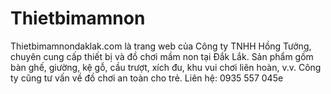 # Thietbimamnon
Thietbimamnondaklak.com là trang web của Công ty TNHH Hồng Tưởng, chuyên cung cấp thiết bị và đồ chơi mầm non tại Đắk Lắk. Sản phẩm gồm bàn ghế, giường, kệ gỗ, cầu trượt, xích đu, khu vui chơi liên hoàn, v.v. Công ty cũng tư vấn về đồ chơi an toàn cho trẻ. Liên hệ: 0935 557 045e
